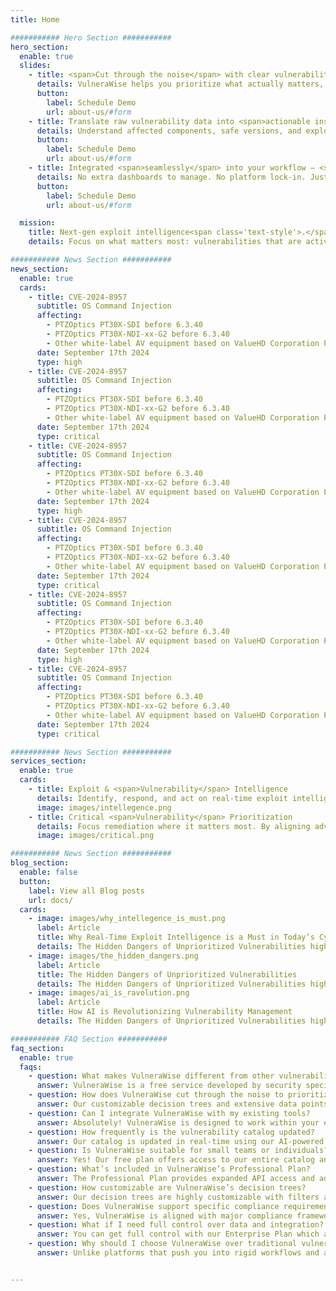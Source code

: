 ```yaml
---
title: Home

########### Hero Section ###########
hero_section:
  enable: true
  slides:
    - title: <span>Cut through the noise</span> with clear vulnerability prioritization
      details: VulneraWise helps you prioritize what actually matters, fast.
      button:
        label: Schedule Demo
        url: about-us/#form
    - title: Translate raw vulnerability data into <span>actionable insights</span>.
      details: Understand affected components, safe versions, and exploit maturity at a glance.
      button:
        label: Schedule Demo
        url: about-us/#form
    - title: Integrated <span>seamlessly</span> into your workflow — <span>without lock-in</span> 
      details: No extra dashboards to manage. No platform lock-in. Just clean, prioritized intelligence delivered where and how your team already works.
      button:
        label: Schedule Demo
        url: about-us/#form

  mission:
    title: Next-gen exploit intelligence<span class='text-style'>.</span>
    details: Focus on what matters most: vulnerabilities that are actively exploited, in systems that are actually at risk. Our transparent decision model turns raw CVE data into clear, prioritized guidance—ready to plug into your existing tools. Start for free. Scale when you’re ready.

########### News Section ###########
news_section:
  enable: true
  cards:
    - title: CVE-2024-8957
      subtitle: OS Command Injection
      affecting:
        - PTZOptics PT30X-SDI before 6.3.40
        - PTZOptics PT30X-NDI-xx-G2 before 6.3.40
        - Other white-label AV equipment based on ValueHD Corporation PTZ Camera Firmware
      date: September 17th 2024
      type: high
    - title: CVE-2024-8957
      subtitle: OS Command Injection
      affecting:
        - PTZOptics PT30X-SDI before 6.3.40
        - PTZOptics PT30X-NDI-xx-G2 before 6.3.40
        - Other white-label AV equipment based on ValueHD Corporation PTZ Camera Firmware
      date: September 17th 2024
      type: critical
    - title: CVE-2024-8957
      subtitle: OS Command Injection
      affecting:
        - PTZOptics PT30X-SDI before 6.3.40
        - PTZOptics PT30X-NDI-xx-G2 before 6.3.40
        - Other white-label AV equipment based on ValueHD Corporation PTZ Camera Firmware
      date: September 17th 2024
      type: high
    - title: CVE-2024-8957
      subtitle: OS Command Injection
      affecting:
        - PTZOptics PT30X-SDI before 6.3.40
        - PTZOptics PT30X-NDI-xx-G2 before 6.3.40
        - Other white-label AV equipment based on ValueHD Corporation PTZ Camera Firmware
      date: September 17th 2024
      type: critical
    - title: CVE-2024-8957
      subtitle: OS Command Injection
      affecting:
        - PTZOptics PT30X-SDI before 6.3.40
        - PTZOptics PT30X-NDI-xx-G2 before 6.3.40
        - Other white-label AV equipment based on ValueHD Corporation PTZ Camera Firmware
      date: September 17th 2024
      type: high
    - title: CVE-2024-8957
      subtitle: OS Command Injection
      affecting:
        - PTZOptics PT30X-SDI before 6.3.40
        - PTZOptics PT30X-NDI-xx-G2 before 6.3.40
        - Other white-label AV equipment based on ValueHD Corporation PTZ Camera Firmware
      date: September 17th 2024
      type: critical

########### News Section ###########
services_section:
  enable: true
  cards:
    - title: Exploit & <span>Vulnerability</span> Intelligence
      details: Identify, respond, and act on real-time exploit intelligence. VulneraWise continuously monitors and updates you on relevant vulnerabilities actively targeted by malicious actors. These critical insights empower you to secure weakpoints before potential breaches occur and for uncompromising security resilience.
      image: images/intellegence.png
    - title: Critical <span>Vulnerability</span> Prioritization
      details: Focus remediation where it matters most. By aligning advanced exploit and vulnerability data to your business context, VulneraWise prioritizes vulnerabilities based on their risk level for you. This prioritization is fully transparent allowing you to understand your current risk profile and manage tasks efficiently. 
      image: images/critical.png

########### News Section ###########
blog_section:
  enable: false
  button:  
    label: View all Blog posts
    url: docs/
  cards:
    - image: images/why_intellegence_is_must.png
      label: Article
      title: Why Real-Time Exploit Intelligence is a Must in Today’s Cybersecurity Landscape
      details: The Hidden Dangers of Unprioritized Vulnerabilities highlights the critical risks businesses face when they fail to properly prioritize security vulnerabilities.
    - image: images/the_hidden_dangers.png
      label: Article
      title: The Hidden Dangers of Unprioritized Vulnerabilities
      details: The Hidden Dangers of Unprioritized Vulnerabilities highlights the critical risks businesses face when they fail to properly prioritize security vulnerabilities. 
    - image: images/ai_is_ravolution.png
      label: Article
      title: How AI is Revolutionizing Vulnerability Management
      details: The Hidden Dangers of Unprioritized Vulnerabilities highlights the critical risks businesses face when they fail to properly prioritize security vulnerabilities.

########### FAQ Section ###########
faq_section:
  enable: true
  faqs:
    - question: What makes VulneraWise different from other vulnerability management tools?
      answer: VulneraWise is a free service developed by security specialists for security specialists. It combines both mainstream and lesser-known vulnerability intelligence sources to keep you ahead of new threats. Our transparent, noise-free prioritization model lets you cut straight to the risks that matter, with full control over decision points and visibility into data sources. Plus, we integrate effortlessly into your existing tools—no extra dashboards or lock-ins—delivering high-impact intelligence directly into your workflow. 
    - question: How does VulneraWise cut through the noise to prioritize vulnerabilities?
      answer: Our customizable decision trees and extensive data points mean you can tailor vulnerability alerts to what truly matters, for your organization’s security posture. We also provide full transparency in our prioritization allowing you to confirm its alignment with your risk assessments.
    - question: Can I integrate VulneraWise with my existing tools?
      answer: Absolutely! VulneraWise is designed to work within your existing workflow. From Slack and Teams to PowerBI, Grafana, and more, our solution delivers prioritized data directly into your preferred tools without adding extra dashboards or vendor/platform lock-in.
    - question: How frequently is the vulnerability catalog updated?
      answer: Our catalog is updated in real-time using our AI-powered scanning solution to ensure you’re always protected against the latest, relevant threats. We pull from hundreds of sources, including advisories, forums, and unique feeds for a comprehensive dataset of system vulnerabilities and potential attack points.
    - question: Is VulneraWise suitable for small teams or individuals?
      answer: Yes! Our free plan offers access to our entire catalog and use of the prioritization engine, however with a limited number of api calls. This makes it perfect for individuals and small teams looking to explore comprehensive vulnerability insights without upfront costs.
    - question: What’s included in VulneraWise’s Professional Plan?
      answer: The Professional Plan provides expanded API access and advanced decision tree features for tailored prioritization, making it ideal for teams seeking deeper integration and more control over vulnerability management. And yes, this plan is free to use now as well! That makes now the perfect time to try our Professional Plan and see how it can improve your organization’s security posture.
    - question: How customizable are VulneraWise’s decision trees?
      answer: Our decision trees are highly customizable with filters and prioritization criteria for tailoring alerts, to your organization's risk profile, industry and compliance standards, or unique needs.
    - question: Does VulneraWise support specific compliance requirements?
      answer: Yes, VulneraWise is aligned with major compliance frameworks like PCI DSS 4.0, HIPAA, FedRAMP, NESA. Our solution is adaptable to help you meet industry-specific standards by prioritizing vulnerabilities that directly impact compliance. 
    - question: What if I need full control over data and integration?
      answer: You can get full control with our Enterprise Plan which allows you to host Vulnerawise within your own IT environment. The Enterprise Plan provides you with unlimited API calls and fully customizable decision trees for ultimate control and flexibility.
    - question: Why should I choose VulneraWise over traditional vulnerability platforms?
      answer: Unlike platforms that push you into rigid workflows and a number of additional dashboards, VulneraWise integrates directly into your existing environment, adding value without platform lock-in. Due to our client specific algorithms that you can customize according to your needs, we focus on precise, noise-free intelligence. Both of these factors allow us to meet your unique security needs while integrating seamlessly into your day to day operations. Contact us if you want to try the Enterprise plan for free, so you can host a customized instance of VulneraWise on your IT infrastructure.


---
```

